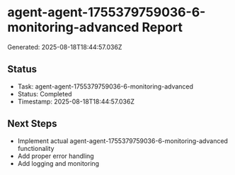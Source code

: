 # agent-agent-1755379759036-6-monitoring-advanced Report

Generated: 2025-08-18T18:44:57.036Z

## Status
- Task: agent-agent-1755379759036-6-monitoring-advanced
- Status: Completed
- Timestamp: 2025-08-18T18:44:57.036Z

## Next Steps
- Implement actual agent-agent-1755379759036-6-monitoring-advanced functionality
- Add proper error handling
- Add logging and monitoring
